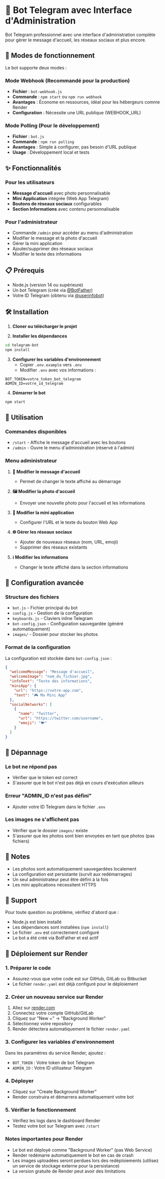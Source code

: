 # 🤖 Bot Telegram avec Interface d'Administration

Bot Telegram professionnel avec une interface d'administration complète pour gérer le message d'accueil, les réseaux sociaux et plus encore.

## 🚀 Modes de fonctionnement

Le bot supporte deux modes :

### Mode Webhook (Recommandé pour la production)
- **Fichier** : `bot-webhook.js`
- **Commande** : `npm start` ou `npm run webhook`
- **Avantages** : Économe en ressources, idéal pour les hébergeurs comme Render
- **Configuration** : Nécessite une URL publique (WEBHOOK_URL)

### Mode Polling (Pour le développement)
- **Fichier** : `bot.js`
- **Commande** : `npm run polling`
- **Avantages** : Simple à configurer, pas besoin d'URL publique
- **Usage** : Développement local et tests

## ✨ Fonctionnalités

### Pour les utilisateurs
- **Message d'accueil** avec photo personnalisable
- **Mini Application** intégrée (Web App Telegram)
- **Boutons de réseaux sociaux** configurables
- **Section Informations** avec contenu personnalisable

### Pour l'administrateur
- Commande `/admin` pour accéder au menu d'administration
- Modifier le message et la photo d'accueil
- Gérer la mini application
- Ajouter/supprimer des réseaux sociaux
- Modifier le texte des informations

## 📋 Prérequis

- Node.js (version 14 ou supérieure)
- Un bot Telegram (créé via [@BotFather](https://t.me/botfather))
- Votre ID Telegram (obtenu via [@userinfobot](https://t.me/userinfobot))

## 🛠️ Installation

1. **Cloner ou télécharger le projet**

2. **Installer les dépendances**
```bash
cd telegram-bot
npm install
```

3. **Configurer les variables d'environnement**
   - Copier `.env.example` vers `.env`
   - Modifier `.env` avec vos informations :
```env
BOT_TOKEN=votre_token_bot_telegram
ADMIN_ID=votre_id_telegram
```

4. **Démarrer le bot**
```bash
npm start
```

## 📱 Utilisation

### Commandes disponibles

- `/start` - Affiche le message d'accueil avec les boutons
- `/admin` - Ouvre le menu d'administration (réservé à l'admin)

### Menu administrateur

1. **📝 Modifier le message d'accueil**
   - Permet de changer le texte affiché au démarrage

2. **🖼️ Modifier la photo d'accueil**
   - Envoyer une nouvelle photo pour l'accueil et les informations

3. **📱 Modifier la mini application**
   - Configurer l'URL et le texte du bouton Web App

4. **🌐 Gérer les réseaux sociaux**
   - Ajouter de nouveaux réseaux (nom, URL, emoji)
   - Supprimer des réseaux existants

5. **ℹ️ Modifier les informations**
   - Changer le texte affiché dans la section informations

## 🔧 Configuration avancée

### Structure des fichiers

- `bot.js` - Fichier principal du bot
- `config.js` - Gestion de la configuration
- `keyboards.js` - Claviers inline Telegram
- `bot-config.json` - Configuration sauvegardée (généré automatiquement)
- `images/` - Dossier pour stocker les photos

### Format de la configuration

La configuration est stockée dans `bot-config.json` :

```json
{
  "welcomeMessage": "Message d'accueil",
  "welcomeImage": "nom_du_fichier.jpg",
  "infoText": "Texte des informations",
  "miniApp": {
    "url": "https://votre-app.com",
    "text": "🎮 Ma Mini App"
  },
  "socialNetworks": [
    {
      "name": "Twitter",
      "url": "https://twitter.com/username",
      "emoji": "🐦"
    }
  ]
}
```

## 🚨 Dépannage

### Le bot ne répond pas
- Vérifier que le token est correct
- S'assurer que le bot n'est pas déjà en cours d'exécution ailleurs

### Erreur "ADMIN_ID n'est pas défini"
- Ajouter votre ID Telegram dans le fichier `.env`

### Les images ne s'affichent pas
- Vérifier que le dossier `images/` existe
- S'assurer que les photos sont bien envoyées en tant que photos (pas fichiers)

## 📝 Notes

- Les photos sont automatiquement sauvegardées localement
- La configuration est persistante (survit aux redémarrages)
- Un seul administrateur peut être défini à la fois
- Les mini applications nécessitent HTTPS

## 🤝 Support

Pour toute question ou problème, vérifiez d'abord que :
- Node.js est bien installé
- Les dépendances sont installées (`npm install`)
- Le fichier `.env` est correctement configuré
- Le bot a été créé via BotFather et est actif

## 🚀 Déploiement sur Render

### 1. Préparer le code
- Assurez-vous que votre code est sur GitHub, GitLab ou Bitbucket
- Le fichier `render.yaml` est déjà configuré pour le déploiement

### 2. Créer un nouveau service sur Render
1. Allez sur [render.com](https://render.com)
2. Connectez votre compte GitHub/GitLab
3. Cliquez sur "New +" → "Background Worker"
4. Sélectionnez votre repository
5. Render détectera automatiquement le fichier `render.yaml`

### 3. Configurer les variables d'environnement
Dans les paramètres du service Render, ajoutez :
- `BOT_TOKEN` : Votre token de bot Telegram
- `ADMIN_ID` : Votre ID utilisateur Telegram

### 4. Déployer
- Cliquez sur "Create Background Worker"
- Render construira et démarrera automatiquement votre bot

### 5. Vérifier le fonctionnement
- Vérifiez les logs dans le dashboard Render
- Testez votre bot sur Telegram avec `/start`

### Notes importantes pour Render
- Le bot est déployé comme "Background Worker" (pas Web Service)
- Render redémarre automatiquement le bot en cas de crash
- Les images uploadées seront perdues lors des redéploiements (utilisez un service de stockage externe pour la persistance)
- La version gratuite de Render peut avoir des limitations